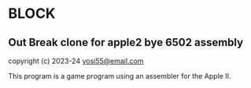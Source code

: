 # BLOCK
## Out Break clone for apple2 bye 6502 assembly
copyright (c) 2023-24 yosi55@email.com  

This program is a game program using an assembler for the Apple II.

